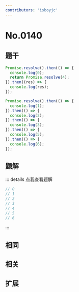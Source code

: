 ```yaml
---
contributors: 'isboyjc'
---
```


# No.0140


## 题干

```js
Promise.resolve().then(() => {
  console.log(0);
  return Promise.resolve(4);
}).then((res) => {
  console.log(res);
});

Promise.resolve().then(() => {
  console.log(1);
}).then(() => { 
  console.log(2);
}).then(() => {
  console.log(3);
}).then(() => {
  console.log(5);
}).then(() => {
  console.log(6);
});
```



## 题解

::: details 点我查看题解

```js
// 0
// 1
// 2
// 3
// 4
// 5
// 6
```

:::



## 相同


## 相关


## 扩展

